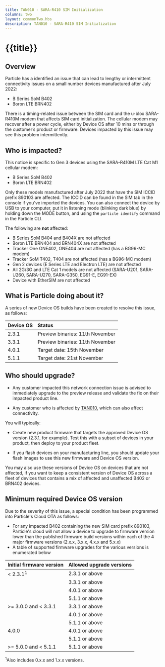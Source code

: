 ```yaml
---
title: TAN010 - SARA-R410 SIM Initialization
columns: two
layout: commonTwo.hbs
description: TAN010 - SARA-R410 SIM Initialization
---
```


# {{title}}

## Overview

Particle has a identified an issue that can lead to lengthy or intermittent connectivity issues on a small number devices manufactured after July 2022:

- B Series SoM B402
- Boron LTE BRN402

There is a timing-related issue between the SIM card and the u-blox SARA-R410M modem that affects SIM card initialization. The cellular modem may recover after a power cycle, either by Device OS after 10 mins or through the customer’s product or firmware. Devices impacted by this issue may see this problem intermittently.


## Who is impacted?

This notice is specific to Gen 3 devices using the SARA-R410M LTE Cat M1 cellular modem:

- B Series SoM B402
- Boron LTE BRN402

Only these models manufactured after July 2022 that have the SIM ICCID prefix 890103 are affected. The ICCID can be found in the SIM tab in the console if you've imported the devices. You can also connect the device by USB to your computer, put it in listening mode (blinking dark blue) by holding down the MODE button, and using the `particle identify` command in the Particle CLI.


The following are **not** affected:

- B Series SoM B404 and B404X are not affected
- Boron LTE BRN404 and BRN404X are not affected
- Tracker One ONE402, ONE404 are not affected (has a BG96-MC modem)
- Tracker SoM T402, T404 are not affected (has a BG96-MC modem)
- Gen 2 devices (E Series LTE and Electron LTE) are not affected
- All 2G/3G and LTE Cat 1 models are not affected (SARA-U201, SARA-U260, SARA-U270, SARA-G350, EG91-E, EG91-EX)
- Device with EtherSIM are not affected


## What is Particle doing about it?

A series of new Device OS builds have been created to resolve this issue, as follows:

| Device OS | Status |
| :--- | :--- |
| 2.3.1 | Preview binaries: 11th November |
| 3.3.1 | Preview binaries: 11th November |
| 4.0.1 | Target date: 15th November  |
| 5.1.1 | Target date: 21st November  |


## Who should upgrade?

- Any customer impacted this network connection issue is advised to immediately upgrade to the preview release and validate the fix on their impacted product line.

- Any customer who is affected by [TAN010](/reference/technical-advisory-notices/tan009/), which can also affect connectivity.

You will typically:

- Create new product firmware that targets the approved Device OS version (2.3.1, for example). Test this with a subset of devices in your product, then deploy to your product fleet.

- If you flash devices on your manufacturing line, you should update your flash images to use this new firmware and Device OS version.

You may also use these versions of Device OS on devices that are not affected, if you want to keep a consistent version of Device OS across a fleet of devices that contains a mix of affected and unaffected B402 or BRN402 devices.

## Minimum required Device OS version

Due to the severity of this issue, a special condition has been programmed into Particle's Cloud OTA as follows:

- For any impacted B402 containing the new SIM card prefix 890103, Particle's cloud will not allow a device to upgrade to firmware version lower than the published firmware build versions within each of the 4 major firmware versions (2.x.x, 3.x.x, 4.x.x and 5.x.x)
- A table of supported firmware upgrades for the various versions is enumerated below

| Initial firmware version | Allowed upgrade versions |
| :--- | :--- |
| < 2.3.1<sup>1</sup> | 2.3.1 or above |
| | 3.3.1 or above |
| | 4.0.1 or above |
| | 5.1.1 or above |
| >= 3.0.0 and < 3.3.1 | 3.3.1 or above |
| | 4.0.1 or above |
| | 5.1.1 or above |
| 4.0.0 | 4.0.1 or above |
| | 5.1.1 or above |
| >= 5.0.0 and < 5.1.1 | 5.1.1 or above |

<sup>1</sup>Also includes 0.x.x and 1.x.x versions.





